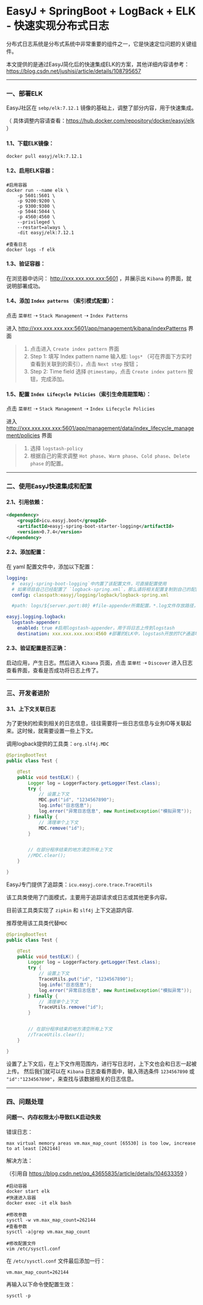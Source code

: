 # EasyJ + SpringBoot + LogBack + ELK - 快速实现分布式日志

分布式日志系统是分布式系统中非常重要的组件之一，它是快速定位问题的关键组件。

本文提供的是通过EasyJ简化后的快速集成ELK的方案，其他详细内容请参考：https://blog.csdn.net/jushisi/article/details/108795657


---------------------------


### 一、部署ELK

EasyJ社区在 `sebp/elk:7.12.1` 镜像的基础上，调整了部分内容，用于快速集成。

（ 具体调整内容请查看：https://hub.docker.com/repository/docker/easyj/elk ）

#### 1.1、下载ELK镜像：

```shell
docker pull easyj/elk:7.12.1
```

#### 1.2、启用ELK容器：

```shell
#启用容器
docker run --name elk \
    -p 5601:5601 \
    -p 9200:9200 \
    -p 9300:9300 \
    -p 5044:5044 \
    -p 4560:4560 \
    --privileged \
    --restart=always \
    -dit easyj/elk:7.12.1

#查看日志
docker logs -f elk
```

#### 1.3、验证容器：

在浏览器中访问： http://xxx.xxx.xxx.xxx:5601 ，并展示出 `Kibana` 的界面，就说明部署成功。

#### 1.4、添加 `Index patterns` （索引模式配置）：

点击 `菜单栏` ➝ `Stack Management` ➝ `Index Patterns`

进入 http://xxx.xxx.xxx.xxx:5601/app/management/kibana/indexPatterns 界面

> 1. 点击进入 `Create index pattern` 界面
> 2. Step 1: 填写 Index pattern name 输入框: `logs*` （可在界面下方实时查看到关联到的索引），点击 `Next step` 按钮；
> 3. Step 2: Time field 选择 `@timestamp`，点击 `Create index pattern` 按钮，完成添加。

#### 1.5、配置 `Index Lifecycle Policies`（索引生命周期策略）：

点击 `菜单栏` ➝ `Stack Management` ➝ `Index Lifecycle Policies`

进入 http://xxx.xxx.xxx.xxx:5601/app/management/data/index_lifecycle_management/policies 界面

> 1. 选择 `logstash-policy`
> 2. 根据自己的需求调整 `Hot phase`、`Warm phase`、`Cold phase`、`Delete phase` 的配置。


---------------------------


### 二、使用EasyJ快速集成和配置

#### 2.1、引用依赖：

```xml
<dependency>
    <groupId>icu.easyj.boot</groupId>
    <artifactId>easyj-spring-boot-starter-logging</artifactId>
    <version>0.7.4</version>
</dependency>
```

#### 2.2、添加配置：

在 yaml 配置文件中，添加以下配置：

```yaml
logging:
  # `easyj-spring-boot-logging`中内置了该配置文件，可直接配置使用
  # 如果项目自己已经配置了 `logback-spring.xml`，那么请将相关配置复制到自己的配置文件中
  config: classpath:easyj/logging/logback/logback-spring.xml

  #path: logs/${server.port:80} #file-appender所需配置，*.log文件存放路径，与ELK无关

easyj.logging.logback:
  logstash-appender:
    enabled: true #启用logstash-appender，用于将日志上传到logstash
    destination: xxx.xxx.xxx.xxx:4560 #部署的ELK中，logstash开放的TCP通道地址
```

#### 2.3、验证配置是否正确：

启动应用，产生日志。然后进入 `Kibana` 页面，点击 `菜单栏` ➝ `Discover` 进入日志查看界面，查看是否成功将日志上传了。


---------------------------


### 三、开发者进阶

#### 3.1、上下文关联日志

为了更快的检索到相关的日志信息，往往需要将一些日志信息与业务ID等关联起来。这时候，就需要设置一些上下文。

调用logback提供的工具类：`org.slf4j.MDC`

```java
@SpringBootTest
public class Test {

    @Test
    public void testELK() {
        Logger log = LoggerFactory.getLogger(Test.class);
        try {
            // 设置上下文
            MDC.put("id", "1234567890");
            log.info("日志信息");
            log.error("异常日志信息", new RuntimeException("模拟异常"));
        } finally {
            // 清理单个上下文
            MDC.remove("id");
        }


        // 在部分程序结束的地方清空所有上下文
        //MDC.clear();
    }

}
```

EasyJ专门提供了追踪类：`icu.easyj.core.trace.TraceUtils`

该工具类使用了门面模式，主要用于追踪请求或日志或其他更多内容。

目前该工具类实现了 `zipkin` 和 `slf4j` 上下文追踪内容.

推荐使用该工具类代替`MDC`

```java
@SpringBootTest
public class Test {

    @Test
    public void testELK() {
        Logger log = LoggerFactory.getLogger(Test.class);
        try {
            // 设置上下文
            TraceUtils.put("id", "1234567890");
            log.info("日志信息");
            log.error("异常日志信息", new RuntimeException("模拟异常"));
        } finally {
            // 清理单个上下文
            TraceUtils.remove("id");
        }


        // 在部分程序结束的地方清空所有上下文
        //TraceUtils.clear();
    }

}
```

设置了上下文后，在上下文作用范围内，进行写日志时，上下文也会和日志一起被上传。
然后我们就可以在 `Kibana` 日志查看界面中，输入筛选条件 `1234567890` 或 `"id":"1234567890"`，来查找与该数据相关的日志信息。


---------------------------


### 四、问题处理

#### 问题一、内存权限太小导致ELK启动失败

错误日志：

```log
max virtual memory areas vm.max_map_count [65530] is too low, increase to at least [262144]
```

解决方法：

（引用自 https://blog.csdn.net/qq_43655835/article/details/104633359 ）

```shell
#启动容器
docker start elk 
#快速进入容器
docker exec -it elk bash

#修改参数
sysctl -w vm.max_map_count=262144
#查看参数
sysctl -a|grep vm.max_map_count

#修改配置文件
vim /etc/sysctl.conf
```

在 `/etc/sysctl.conf` 文件最后添加一行：

```config
vm.max_map_count=262144
```

再输入以下命令使配置生效：

```shell
sysctl -p
```
